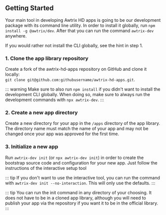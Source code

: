 ## Getting Started

Your main tool in developing Awtrix HD apps is going to be our development
package with its command line utility. In order to install it globally, run
`npm install -g @awtrix/dev`. After that you can run the command `awtrix-dev`
anywhere.

If you would rather not install the CLI globally, see the hint in step 1.

### 1. Clone the app library repository
Create a fork of the awtrix-hd-apps repository on GitHub and clone it locally:  
`git clone git@github.com:githubusername/awtrix-hd-apps.git`.

::: warning
Make sure to also run `npm install` if you didn't want to install the 
development CLI globally. When doing so, make sure to always run the development
commands with `npx awtrix-dev`.
:::

### 2. Create a new app directory
Create a new directory for your app in the `/apps` directory of the app library.
The directory name must match the name of your app and may not be changed once
your app was approved for the first time.

### 3. Initialize a new app
Run `awtrix-dev init` (or `npx awtrix-dev init`) in order to create the
bootstrap source code and configuration for your new app. Just follow the
instructions of the interactive setup tool 

::: tip
If you don't want to use the interactive tool, you can run the command with
`awtrix-dev init --no-interaction`. This will only use the defaults.
:::

::: tip
You can run the init command in any directory of your choosing. It does not
have to be in a cloned app library, although you will need to publish your app
via the repository if you want it to be in the official library.
:::